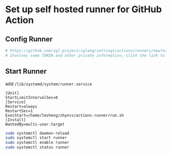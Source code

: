 # Set up self hosted runner for GitHub Action

## Config Runner

```bash
# https://github.com/sgl-project/sglang/settings/actions/runners/new?arch=x64&os=linux
# Involves some TOKEN and other private information, click the link to view specific steps.
```

## Start Runner

add `/lib/systemd/system/runner.service`
```
[Unit]
StartLimitIntervalSec=0
[Service]
Restart=always
RestartSec=1
ExecStart=/home/lmzheng/zhyncs/actions-runner/run.sh
[Install]
WantedBy=multi-user.target
```

```bash
sudo systemctl daemon-reload
sudo systemctl start runner
sudo systemctl enable runner
sudo systemctl status runner
```
